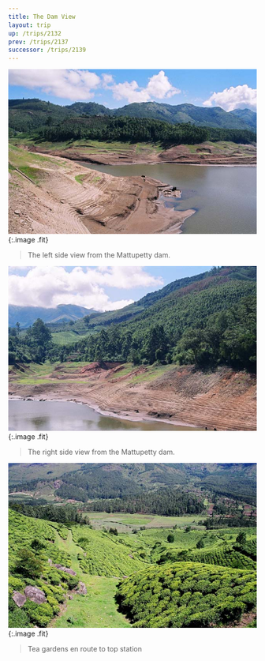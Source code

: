 ```yaml
---
title: The Dam View
layout: trip
up: /trips/2132
prev: /trips/2137
successor: /trips/2139
---
```


![Dam left](/images/trips/munnar/27040007.jpg 'Dam left'){:.image .fit}

> The left side view from the Mattupetty dam.

 ![Dam right](/images/trips/munnar/27040008.jpg 'Dam right'){:.image .fit}

> The right side view from the Mattupetty dam.

 ![Tea Gardens](/images/trips/munnar/27040009.jpg 'Tea Gardens'){:.image .fit}

> Tea gardens en route to top station
